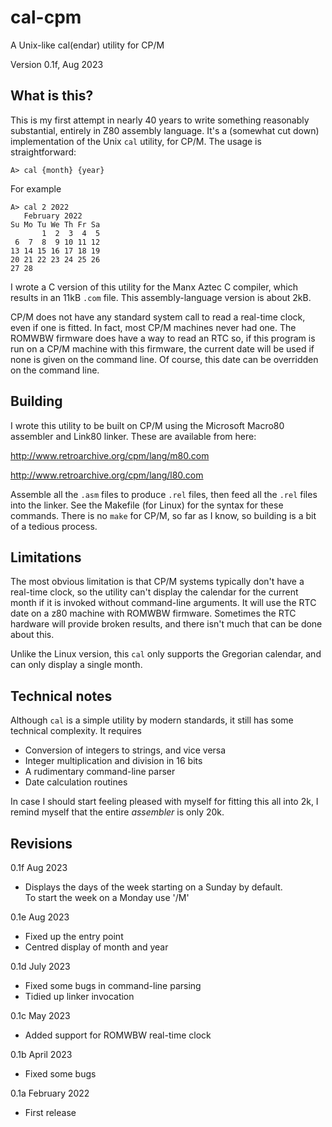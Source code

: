 # cal-cpm

A Unix-like cal(endar) utility for CP/M

Version 0.1f, Aug 2023

## What is this?

This is my first attempt in nearly 40 years to write something reasonably
substantial, entirely in Z80 assembly language. It's a (somewhat cut down)
implementation of the Unix `cal` utility, for CP/M. The usage is
straightforward:
```
A> cal {month} {year}
```
For example
```
A> cal 2 2022
   February 2022
Su Mo Tu We Th Fr Sa
       1  2  3  4  5 
 6  7  8  9 10 11 12 
13 14 15 16 17 18 19 
20 21 22 23 24 25 26 
27 28 
```
I wrote a C version of this utility for the Manx Aztec C compiler, 
which results in an 11kB `.com` file.  This assembly-language version is 
about 2kB. 

CP/M does not have any standard system call to read a real-time clock, even if
one is fitted. In fact, most CP/M machines never had one. The ROMWBW firmware does
have a way to read an RTC so, if this program is run on a CP/M machine with 
this firmware, the current date will be used if none is given on the command
line. Of course, this date can be overridden on the command line.

## Building

I wrote this utility to be built on CP/M using the Microsoft
Macro80 assembler and Link80 linker. These are available from here:

http://www.retroarchive.org/cpm/lang/m80.com

http://www.retroarchive.org/cpm/lang/l80.com

Assemble all the `.asm` files to produce `.rel` files, then feed all
the `.rel` files into the linker. See the Makefile (for Linux) for
the syntax for these commands. There is no `make` for CP/M, so far as I
know, so building is a bit of a tedious process.

## Limitations 

The most obvious limitation is that CP/M systems typically don't have a 
real-time clock, so the utility can't display the calendar for the
current month if it is invoked without command-line arguments. It will use 
the RTC date on a z80 machine with ROMWBW firmware. Sometimes the RTC hardware
will provide broken results, and there isn't much that can be done about this. 

Unlike the Linux version, this `cal` only supports the Gregorian calendar, and
can only display a single month.

## Technical notes

Although `cal` is a simple utility by modern standards, it still has
some technical complexity. It requires

- Conversion of integers to strings, and vice versa
- Integer multiplication and division in 16 bits
- A rudimentary command-line parser
- Date calculation routines

In case I should start feeling pleased with myself for fitting this all
into 2k, I remind myself that the entire _assembler_ 
is only 20k. 
 
## Revisions

0.1f Aug 2023

- Displays the days of the week starting on a Sunday by default.  
  To start the week on a Monday use '/M'

0.1e Aug 2023

- Fixed up the entry point
- Centred display of month and year

0.1d July 2023

- Fixed some bugs in command-line parsing
- Tidied up linker invocation

0.1c May 2023

- Added support for ROMWBW real-time clock

0.1b April 2023

- Fixed some bugs

0.1a February 2022

- First release
